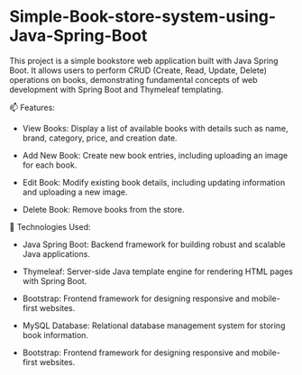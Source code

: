 # Simple-Book-store-system-using-Java-Spring-Boot

This project is a simple bookstore web application built with Java Spring Boot. It allows users to perform CRUD (Create, Read, Update, Delete) operations on books, demonstrating fundamental concepts of web development with Spring Boot and Thymeleaf templating.


📫 Features:

- View Books: Display a list of available books with details such as name, brand, category, price, and creation date.

- Add New Book: Create new book entries, including uploading an image for each book.

- Edit Book: Modify existing book details, including updating information and uploading a new image.

- Delete Book: Remove books from the store.


🔭 Technologies Used:

- Java Spring Boot: Backend framework for building robust and scalable Java applications.

- Thymeleaf: Server-side Java template engine for rendering HTML pages with Spring Boot.

- Bootstrap: Frontend framework for designing responsive and mobile-first websites.

- MySQL Database: Relational database management system for storing book information.

- Bootstrap: Frontend framework for designing responsive and mobile-first websites.
